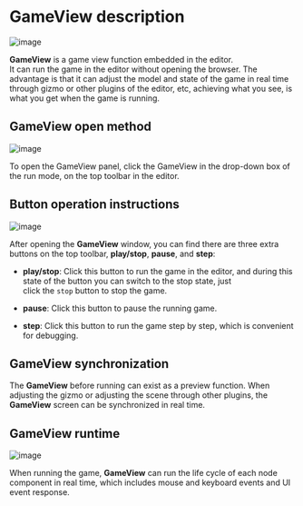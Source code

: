 # GameView description

![image](./gameview.png)

**GameView** is a game view function embedded in the editor. It can run the game in the editor without opening the browser. The advantage is that it can adjust the model and state of the game in real time through gizmo or other plugins of the editor, etc, achieving what you see, is what you get when the game is running.

## GameView open method

![image](./gameviewOpen.png)

To open the GameView panel, click the GameView in the drop-down box of the run mode, on the top toolbar in the editor.

## Button operation instructions

![image](./gameviewButton.png)

After opening the **GameView** window, you can find there are three extra buttons on the top toolbar, **play/stop**, **pause**, and **step**:

- **play/stop**: Click this button to run the game in the editor, and during this state of the button you can switch to the stop state, just click the `stop` button to stop the game.

- **pause**: Click this button to pause the running game.

- **step**: Click this button to run the game step by step, which is convenient for debugging.

## GameView synchronization

The **GameView** before running can exist as a preview function. When adjusting the gizmo or adjusting the scene through other plugins, the **GameView** screen can be synchronized in real time.

## GameView runtime

![image](./gameviewUI.png)

When running the game, **GameView** can run the life cycle of each node component in real time, which includes mouse and keyboard events and UI event response.
